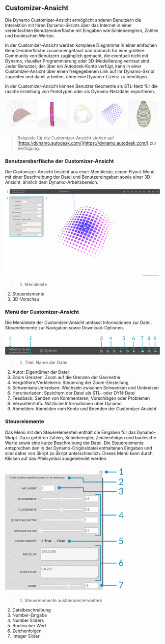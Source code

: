 

## Customizer-Ansicht

Die Dynamo Customizer-Ansicht ermöglicht anderen Benutzern die Interaktion mit Ihren Dynamo-Skripts über das Internet in einer vereinfachten Benutzeroberfläche mit Eingaben wie Schiebereglern, Zahlen und booleschen Werten.

In der Customizer-Ansicht werden komplexe Diagramme in einer einfachen Benutzeroberfläche zusammengefasst und dadurch für eine größere Community von Benutzern zugänglich gemacht, die eventuell nicht mit Dynamo, visueller Programmierung oder 3D-Modellierung vertraut sind. Jeder Benutzer, der über ein Autodesk-Konto verfügt, kann in einer Customizer-Ansicht über einen freigegebenen Link auf Ihr Dynamo-Skript zugreifen und damit arbeiten, ohne eine Dynamo-Lizenz zu benötigen.

In der Customizer-Ansicht können Benutzer Geometrie als STL-Netz für die rasche Erstellung von Prototypen oder als Dynamo-Netzdatei exportieren.

![](images/customizer_00.png)

> Beispiele für die Customizer-Ansicht stehen auf [https://dynamo.autodesk.com/](https://dynamo.autodesk.com/) zur Verfügung.

### Benutzeroberfläche der Customizer-Ansicht

Die Customizer-Ansicht besteht aus einer Menüleiste, einem Flyout-Menü mit einer Beschreibung der Datei und Benutzereingaben sowie einer 3D-Ansicht, ähnlich dem Dynamo-Arbeitsbereich.

![](images/customizer_01.png)

> 1. Menüleiste
2. Steuerelemente
3. 3D-Vorschau

### Menü der Customizer-Ansicht

Die Menüleiste der Customizer-Ansicht umfasst Informationen zur Datei, Steuerelemente zur Navigation sowie Download-Optionen.

![](images/customizer_02.png)

> 1. Titel: Name der Datei
2. Autor: Eigentümer der Datei
3. Zoom Grenzen: Zoom auf die Grenzen der Geometrie
4. Vergrößern/Verkleinern: Steuerung der Zoom-Einstellung
5. Schwenken/Umkreisen: Wechseln zwischen Schwenken und Umkreisen
6. Herunterladen: Speichern der Datei als STL- oder DYN-Datei
7. Feedback: Senden von Kommentaren, Vorschlägen oder Problemen
8. Verwalten/Info: Nützliche Informationen über Dynamo
9. Abmelden: Abmelden vom Konto und Beenden der Customizer-Ansicht

### Steuerelemente

Das Menü mit den Steuerelementen enthält die Eingaben für das Dynamo-Skript. Dazu gehören Zahlen, Schieberegler, Zeichenfolgen und boolesche Werte sowie eine kurze Beschreibung der Datei. Die Steuerelemente entsprechen den in der Dynamo-Originaldatei enthaltenen Eingaben und sind daher von Skript zu Skript unterschiedlich. Dieses Menü kann durch Klicken auf das Pfeilsymbol ausgeblendet werden.

![](images/customizer_03.png)

> 1. Steuerelemente ausblenden/erweitern
2. Dateibeschreibung
3. Number-Eingabe
4. Number Sliders
5. Boolescher Wert
6. Zeichenfolgen
7. Integer Slider

